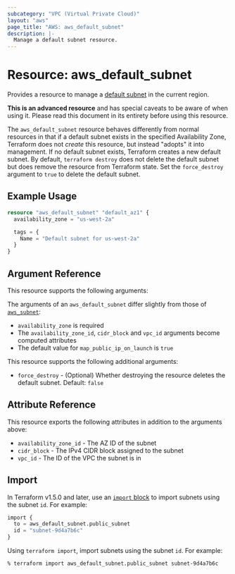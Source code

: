 ```yaml
---
subcategory: "VPC (Virtual Private Cloud)"
layout: "aws"
page_title: "AWS: aws_default_subnet"
description: |-
  Manage a default subnet resource.
---
```


# Resource: aws_default_subnet

Provides a resource to manage a [default subnet](http://docs.aws.amazon.com/AmazonVPC/latest/UserGuide/default-vpc.html#default-vpc-basics) in the current region.

**This is an advanced resource** and has special caveats to be aware of when using it. Please read this document in its entirety before using this resource.

The `aws_default_subnet` resource behaves differently from normal resources in that if a default subnet exists in the specified Availability Zone, Terraform does not _create_ this resource, but instead "adopts" it into management.
If no default subnet exists, Terraform creates a new default subnet.
By default, `terraform destroy` does not delete the default subnet but does remove the resource from Terraform state.
Set the `force_destroy` argument to `true` to delete the default subnet.

## Example Usage

```terraform
resource "aws_default_subnet" "default_az1" {
  availability_zone = "us-west-2a"

  tags = {
    Name = "Default subnet for us-west-2a"
  }
}
```

## Argument Reference

This resource supports the following arguments:

The arguments of an `aws_default_subnet` differ slightly from those of [`aws_subnet`](subnet.html):

* `availability_zone` is required
* The `availability_zone_id`, `cidr_block` and `vpc_id` arguments become computed attributes
* The default value for `map_public_ip_on_launch` is `true`

This resource supports the following additional arguments:

* `force_destroy` - (Optional) Whether destroying the resource deletes the default subnet. Default: `false`

## Attribute Reference

This resource exports the following attributes in addition to the arguments above:

* `availability_zone_id` - The AZ ID of the subnet
* `cidr_block` - The IPv4 CIDR block assigned to the subnet
* `vpc_id` - The ID of the VPC the subnet is in

## Import

In Terraform v1.5.0 and later, use an [`import` block](https://developer.hashicorp.com/terraform/language/import) to import subnets using the subnet `id`. For example:

```terraform
import {
  to = aws_default_subnet.public_subnet
  id = "subnet-9d4a7b6c"
}
```

Using `terraform import`, import subnets using the subnet `id`. For example:

```console
% terraform import aws_default_subnet.public_subnet subnet-9d4a7b6c
```
